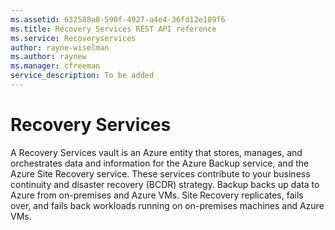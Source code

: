 ```yaml
---
ms.assetid: 632588a8-590f-4927-a4e4-36fd12e189f6
ms.title: Recovery Services REST API reference
ms.service: Recoveryservices
author: rayne-wiselman
ms.author: raynew
ms.manager: cfreeman
service_description: To be added
---
```


# Recovery Services

A Recovery Services vault is an Azure entity that stores, manages, and orchestrates data and information for the Azure Backup service, and the Azure Site Recovery service. These services contribute to your business continuity and disaster recovery (BCDR) strategy. Backup backs up data to Azure from on-premises and Azure VMs. Site Recovery replicates, fails over, and fails back workloads running on on-premises machines and Azure VMs. 
